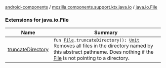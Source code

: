 [android-components](../../index.md) / [mozilla.components.support.ktx.java.io](../index.md) / [java.io.File](./index.md)

### Extensions for java.io.File

| Name | Summary |
|---|---|
| [truncateDirectory](truncate-directory.md) | `fun `[`File`](http://docs.oracle.com/javase/7/docs/api/java/io/File.html)`.truncateDirectory(): `[`Unit`](https://kotlinlang.org/api/latest/jvm/stdlib/kotlin/-unit/index.html)<br>Removes all files in the directory named by this abstract pathname. Does nothing if the [File](http://docs.oracle.com/javase/7/docs/api/java/io/File.html) is not pointing to a directory. |
